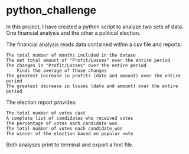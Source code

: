 # python_challenge

In this project, I have created a python script to analyze two sets of data.  One financial analysis and the other a political election. 

The financial analysis reads data contained within a csv file and reports:

	The total number of months included in the datase 
	The net total amount of "Profit/Losses" over the entire period
	The changes in "Profit/Losses" over the entire period
		Finds the average of those changes
	The greatest increase in profits (date and amount) over the entire period
	The greatest decrease in losses (date and amount) over the entire period
      
The election report provides:

	The total number of votes cast
	A complete list of candidates who received votes
	The percentage of votes each candidate won
	The total number of votes each candidate won
	The winner of the election based on popular vote
      
Both analyses print to terminal and export a text file.
